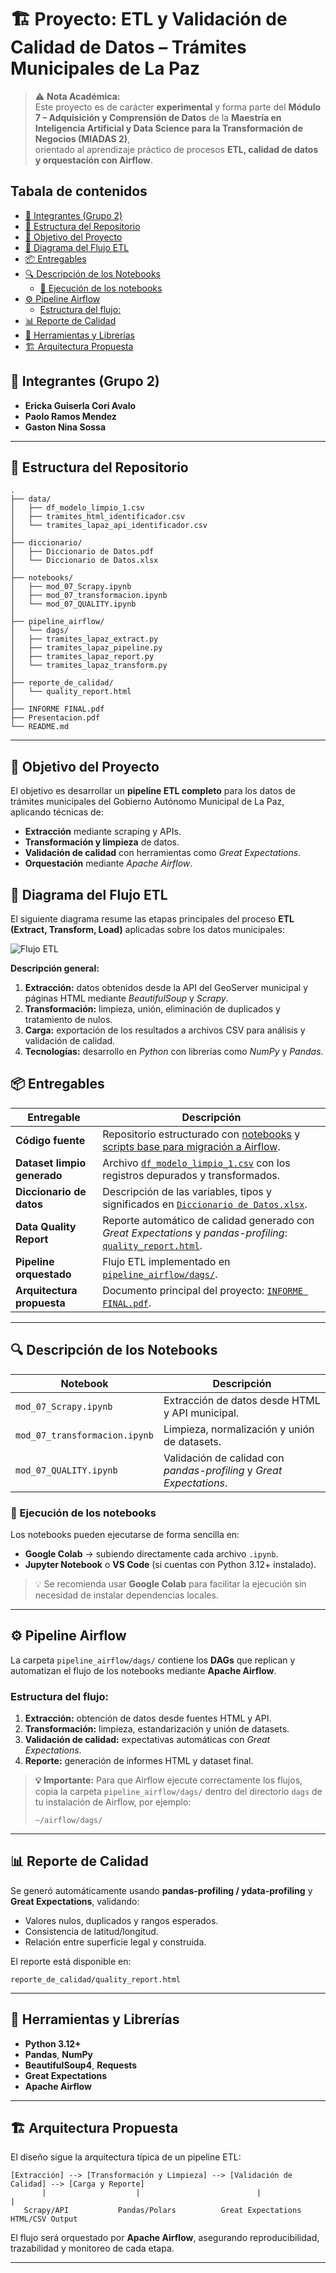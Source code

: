 <!-- omit in toc -->
# 🏗️ Proyecto: ETL y Validación de Calidad de Datos – Trámites Municipales de La Paz

> ⚠️ **Nota Académica:**  
> Este proyecto es de carácter **experimental** y forma parte del **Módulo 7 – Adquisición y Comprensión de Datos** de la **Maestría en Inteligencia Artificial y Data Science para la Transformación de Negocios (MIADAS 2)**,  
> orientado al aprendizaje práctico de procesos **ETL, calidad de datos y orquestación con Airflow**.


<!-- omit in toc -->
## Tabala de contenidos
- [👥 Integrantes (Grupo 2)](#-integrantes-grupo-2)
- [📁 Estructura del Repositorio](#-estructura-del-repositorio)
- [🎯 Objetivo del Proyecto](#-objetivo-del-proyecto)
- [🧭 Diagrama del Flujo ETL](#-diagrama-del-flujo-etl)
- [📦 Entregables](#-entregables)
- [🔍 Descripción de los Notebooks](#-descripción-de-los-notebooks)
  - [🚀 Ejecución de los notebooks](#-ejecución-de-los-notebooks)
- [⚙️ Pipeline Airflow](#️-pipeline-airflow)
  - [Estructura del flujo:](#estructura-del-flujo)
- [📊 Reporte de Calidad](#-reporte-de-calidad)
- [🧩 Herramientas y Librerías](#-herramientas-y-librerías)
- [🏗️ Arquitectura Propuesta](#️-arquitectura-propuesta)


## 👥 Integrantes (Grupo 2)
- **Ericka Guiserla Cori Avalo**
- **Paolo Ramos Mendez**
- **Gaston Nina Sossa**


---

## 📁 Estructura del Repositorio

```
.
├── data/
│   ├── df_modelo_limpio_1.csv
│   ├── tramites_html_identificador.csv
│   └── tramites_lapaz_api_identificador.csv
│
├── diccionario/
│   ├── Diccionario de Datos.pdf
│   └── Diccionario de Datos.xlsx
│
├── notebooks/
│   ├── mod_07_Scrapy.ipynb
│   ├── mod_07_transformacion.ipynb
│   └── mod_07_QUALITY.ipynb
│
├── pipeline_airflow/
│   └── dags/
│   ├── tramites_lapaz_extract.py
│   ├── tramites_lapaz_pipeline.py
│   ├── tramites_lapaz_report.py
│   └── tramites_lapaz_transform.py
│
├── reporte_de_calidad/
│   └── quality_report.html
│
├── INFORME FINAL.pdf
├── Presentacion.pdf
└── README.md
```

---

## 🎯 Objetivo del Proyecto

El objetivo es desarrollar un **pipeline ETL completo** para los datos de trámites municipales del Gobierno Autónomo Municipal de La Paz, aplicando técnicas de:
- **Extracción** mediante scraping y APIs.
- **Transformación y limpieza** de datos.
- **Validación de calidad** con herramientas como *Great Expectations*.
- **Orquestación** mediante *Apache Airflow*.


## 🧭 Diagrama del Flujo ETL

El siguiente diagrama resume las etapas principales del proceso **ETL (Extract, Transform, Load)** aplicadas sobre los datos municipales:

![Flujo ETL](assets/etl_pipeline.png)

**Descripción general:**
1. **Extracción:** datos obtenidos desde la API del GeoServer municipal y páginas HTML mediante *BeautifulSoup* y *Scrapy*.  
2. **Transformación:** limpieza, unión, eliminación de duplicados y tratamiento de nulos.  
3. **Carga:** exportación de los resultados a archivos CSV para análisis y validación de calidad.  
4. **Tecnologías:** desarrollo en *Python* con librerías como *NumPy* y *Pandas*.


## 📦 Entregables

| Entregable | Descripción |
|-------------|--------------|
| **Código fuente** | Repositorio estructurado con [notebooks](notebooks/) y [scripts base para migración a Airflow](pipeline_airflow/dags/). |
| **Dataset limpio generado** | Archivo [`df_modelo_limpio_1.csv`](data/df_modelo_limpio_1.csv) con los registros depurados y transformados. |
| **Diccionario de datos** | Descripción de las variables, tipos y significados en [`Diccionario de Datos.xlsx`](diccionario/Diccionario%20de%20Datos.xlsx). |
| **Data Quality Report** | Reporte automático de calidad generado con *Great Expectations* y *pandas-profiling*: [`quality_report.html`](reporte_de_calidad/quality_report.html). |
| **Pipeline orquestado** | Flujo ETL implementado en [`pipeline_airflow/dags/`](pipeline_airflow/dags/). |
| **Arquitectura propuesta** | Documento principal del proyecto: [`INFORME FINAL.pdf`](INFORME%20FINAL.pdf). |


---

## 🔍 Descripción de los Notebooks

| Notebook | Descripción |
|-----------|-------------|
| `mod_07_Scrapy.ipynb` | Extracción de datos desde HTML y API municipal. |
| `mod_07_transformacion.ipynb` | Limpieza, normalización y unión de datasets. |
| `mod_07_QUALITY.ipynb` | Validación de calidad con *pandas-profiling* y *Great Expectations*. |

### 🚀 Ejecución de los notebooks

Los notebooks pueden ejecutarse de forma sencilla en:

- **Google Colab** → subiendo directamente cada archivo `.ipynb`.  
- **Jupyter Notebook** o **VS Code** (si cuentas con Python 3.12+ instalado).

> 💡 Se recomienda usar **Google Colab** para facilitar la ejecución sin necesidad de instalar dependencias locales.

---

## ⚙️ Pipeline Airflow

La carpeta `pipeline_airflow/dags/` contiene los **DAGs** que replican y automatizan el flujo de los notebooks mediante **Apache Airflow**.

### Estructura del flujo:
1. **Extracción:** obtención de datos desde fuentes HTML y API.
2. **Transformación:** limpieza, estandarización y unión de datasets.
3. **Validación de calidad:** expectativas automáticas con *Great Expectations*.
4. **Reporte:** generación de informes HTML y dataset final.

> **💡 Importante:**
> Para que Airflow ejecute correctamente los flujos, copia la carpeta `pipeline_airflow/dags/` dentro del directorio `dags` de tu instalación de Airflow, por ejemplo:
> ```
> ~/airflow/dags/
> ```


---

## 📊 Reporte de Calidad

Se generó automáticamente usando **pandas-profiling / ydata-profiling** y **Great Expectations**, validando:
- Valores nulos, duplicados y rangos esperados.
- Consistencia de latitud/longitud.
- Relación entre superficie legal y construida.

El reporte está disponible en:
```
reporte_de_calidad/quality_report.html
```

---

## 🧩 Herramientas y Librerías

- **Python 3.12+**
- **Pandas**, **NumPy**
- **BeautifulSoup4**, **Requests**
- **Great Expectations**
- **Apache Airflow**

---

## 🏗️ Arquitectura Propuesta

El diseño sigue la arquitectura típica de un pipeline ETL:

```
[Extracción] --> [Transformación y Limpieza] --> [Validación de Calidad] --> [Carga y Reporte]
       |                    |                          |                         |
   Scrapy/API           Pandas/Polars          Great Expectations       HTML/CSV Output
```

El flujo será orquestado por **Apache Airflow**, asegurando reproducibilidad, trazabilidad y monitoreo de cada etapa.

---